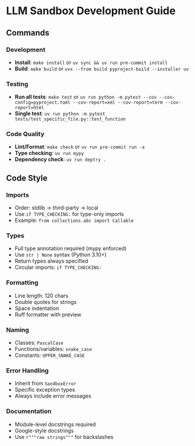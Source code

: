 # LLM Sandbox Development Guide

## Commands

### Development
- **Install**: `make install` or `uv sync && uv run pre-commit install`
- **Build**: `make build` or `uvx --from build pyproject-build --installer uv`

### Testing
- **Run all tests**: `make test` or `uv run python -m pytest --cov --cov-config=pyproject.toml --cov-report=xml --cov-report=term --cov-report=html`
- **Single test**: `uv run python -m pytest tests/test_specific_file.py::test_function`

### Code Quality
- **Lint/Format**: `make check` or `uv run pre-commit run -a`
- **Type checking**: `uv run mypy`
- **Dependency check**: `uv run deptry .`

## Code Style

### Imports
- Order: stdlib → third-party → local
- Use `if TYPE_CHECKING:` for type-only imports
- Example: `from collections.abc import Callable`

### Types
- Full type annotation required (mypy enforced)
- Use `str | None` syntax (Python 3.10+)
- Return types always specified
- Circular imports: `if TYPE_CHECKING:`

### Formatting
- Line length: 120 chars
- Double quotes for strings
- Space indentation
- Ruff formatter with preview

### Naming
- Classes: `PascalCase`
- Functions/variables: `snake_case`
- Constants: `UPPER_SNAKE_CASE`

### Error Handling
- Inherit from `SandboxError`
- Specific exception types
- Always include error messages

### Documentation
- Module-level docstrings required
- Google-style docstrings
- Use `r"""raw strings"""` for backslashes